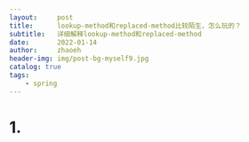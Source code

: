 ```yaml
---
layout:     post
title:      lookup-method和replaced-method比较陌生，怎么玩的？
subtitle:   详细解释lookup-method和replaced-method
date:       2022-01-14
author:     zhaoeh
header-img: img/post-bg-myself9.jpg
catalog: true
tags:
    - spring
---
```


# 1. 